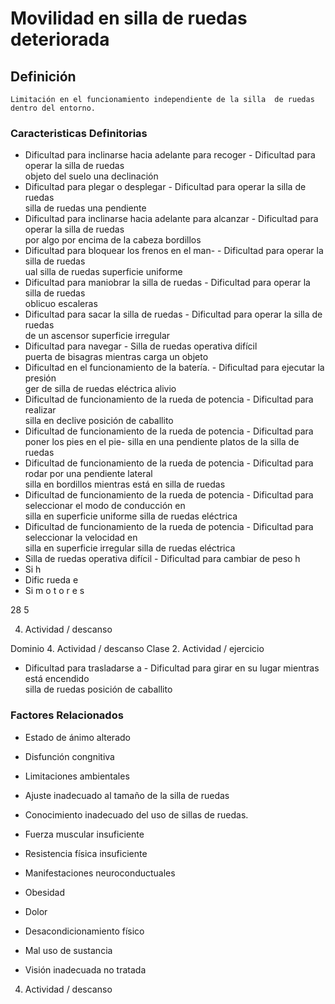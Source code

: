 # Movilidad en silla de ruedas deteriorada
## Definición
	Limitación en el funcionamiento independiente de la silla  de ruedas dentro del entorno.

### Caracteristicas Definitorias
- Dificultad para inclinarse hacia 
adelante para recoger  - Dificultad para operar la silla de 
ruedas  
 objeto del suelo   una declinación  
- Dificultad para plegar o desplegar  - Dificultad para operar la silla de 
ruedas  
 silla de ruedas   una pendiente  
- Dificultad para inclinarse hacia 
adelante para alcanzar  - Dificultad para operar la silla de 
ruedas  
 por algo por encima de la cabeza   bordillos  
- Dificultad para bloquear los frenos 
en el man-  - Dificultad para operar la silla de 
ruedas  
 ual silla de ruedas   superficie uniforme  
- Dificultad para maniobrar la silla 
de ruedas  - Dificultad para operar la silla de 
ruedas  
 oblicuo   escaleras  
- Dificultad para sacar la silla de 
ruedas  - Dificultad para operar la silla de 
ruedas  
 de un ascensor   superficie irregular  
- Dificultad para navegar  - Silla de ruedas operativa difícil  
 puerta de bisagras   mientras carga un objeto  
- Dificultad en el funcionamiento de la 
batería.  - Dificultad para ejecutar la 
presión  
 ger de silla de ruedas eléctrica   alivio  
- Dificultad de funcionamiento de la 
rueda de potencia  - Dificultad para realizar  
 silla en declive   posición de caballito  
- Dificultad de funcionamiento de la 
rueda de potencia  - Dificultad para poner los pies en el 
pie- 
 silla en una pendiente   platos de la silla de ruedas  
- Dificultad de funcionamiento de la 
rueda de potencia  - Dificultad para rodar por una 
pendiente lateral  
 silla en bordillos   mientras está en silla de ruedas  
- Dificultad de funcionamiento de la 
rueda de potencia  - Dificultad para seleccionar el modo 
de conducción en  
 silla en superficie uniforme   silla de ruedas eléctrica  
- Dificultad de funcionamiento de la 
rueda de potencia  - Dificultad para seleccionar la 
velocidad en  
 silla en superficie irregular   silla de ruedas eléctrica  
- Silla de ruedas operativa difícil  - Dificultad para cambiar de peso   h 
- Si 
 h 
- Dific 
rueda
 e 
- Si 
m
o
t
o
r
e
s
 
 
28
5 
 
 
 
 
 
 
 
 
 
 
 
 
 
 
 
 4. Actividad / descanso
 
 
Dominio 4. Actividad / descanso  Clase 2. Actividad / 
ejercicio  
 
 
 
- Dificultad para trasladarse a  - Dificultad para girar en su lugar 
mientras está encendido  
silla de ruedas  posición de caballito

### Factores Relacionados
- Estado de ánimo alterado   
- Disfunción congnitiva   
- Limitaciones ambientales   
- Ajuste inadecuado al tamaño de 
la silla de ruedas   
- Conocimiento inadecuado del 
uso de sillas de ruedas.   
- Fuerza muscular insuficiente    
 
 
- Resistencia física insuficiente   
- Manifestaciones neuroconductuales   
- Obesidad   
- Dolor   
- Desacondicionamiento físico   
- Mal uso de sustancia   
- Visión inadecuada no tratada  
 4. Actividad / descanso

